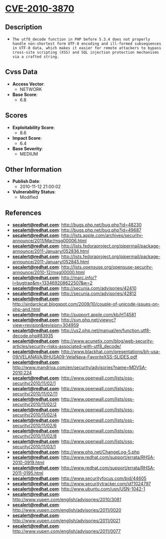 
# [CVE-2010-3870](https://cve.mitre.org/cgi-bin/cvename.cgi?name=CVE-2010-3870)

## Description

- `The utf8_decode function in PHP before 5.3.4 does not properly handle non-shortest form UTF-8 encoding and ill-formed subsequences in UTF-8 data, which makes it easier for remote attackers to bypass cross-site scripting (XSS) and SQL injection protection mechanisms via a crafted string.`

## Cvss Data

- **Access Vector**:
  - NETWORK
- **Base Score**:
  - 6.8

## Scores

- **Exploitability Score**:
  - 8.6
- **Impact Score**:
  - 6.4
- **Base Severity**:
  - MEDIUM

## Other Information

- **Publish Date**:
  - 2010-11-12 21:00:02
- **Vulnerability Status**:
  - Modified

## References

- **secalert@redhat.com**: http://bugs.php.net/bug.php?id=48230
- **secalert@redhat.com**: http://bugs.php.net/bug.php?id=49687
- **secalert@redhat.com**: http://lists.apple.com/archives/security-announce/2011/Mar/msg00006.html
- **secalert@redhat.com**: http://lists.fedoraproject.org/pipermail/package-announce/2011-January/052836.html
- **secalert@redhat.com**: http://lists.fedoraproject.org/pipermail/package-announce/2011-January/052845.html
- **secalert@redhat.com**: http://lists.opensuse.org/opensuse-security-announce/2010-12/msg00000.html
- **secalert@redhat.com**: http://marc.info/?l=bugtraq&m=133469208622507&w=2
- **secalert@redhat.com**: http://secunia.com/advisories/42410
- **secalert@redhat.com**: http://secunia.com/advisories/42812
- **secalert@redhat.com**: http://sirdarckcat.blogspot.com/2009/10/couple-of-unicode-issues-on-php-and.html
- **secalert@redhat.com**: http://support.apple.com/kb/HT4581
- **secalert@redhat.com**: http://svn.php.net/viewvc?view=revision&revision=304959
- **secalert@redhat.com**: http://us2.php.net/manual/en/function.utf8-decode.php#83935
- **secalert@redhat.com**: http://www.acunetix.com/blog/web-security-articles/security-risks-associated-with-utf8_decode/
- **secalert@redhat.com**: http://www.blackhat.com/presentations/bh-usa-09/VELANAVA/BHUSA09-VelaNava-FavoriteXSS-SLIDES.pdf
- **secalert@redhat.com**: http://www.mandriva.com/en/security/advisories?name=MDVSA-2010:224
- **secalert@redhat.com**: http://www.openwall.com/lists/oss-security/2010/11/02/1
- **secalert@redhat.com**: http://www.openwall.com/lists/oss-security/2010/11/02/11
- **secalert@redhat.com**: http://www.openwall.com/lists/oss-security/2010/11/02/2
- **secalert@redhat.com**: http://www.openwall.com/lists/oss-security/2010/11/02/4
- **secalert@redhat.com**: http://www.openwall.com/lists/oss-security/2010/11/02/6
- **secalert@redhat.com**: http://www.openwall.com/lists/oss-security/2010/11/02/8
- **secalert@redhat.com**: http://www.openwall.com/lists/oss-security/2010/11/03/1
- **secalert@redhat.com**: http://www.php.net/ChangeLog-5.php
- **secalert@redhat.com**: http://www.redhat.com/support/errata/RHSA-2010-0919.html
- **secalert@redhat.com**: http://www.redhat.com/support/errata/RHSA-2011-0195.html
- **secalert@redhat.com**: http://www.securityfocus.com/bid/44605
- **secalert@redhat.com**: http://www.securitytracker.com/id?1024797
- **secalert@redhat.com**: http://www.ubuntu.com/usn/USN-1042-1
- **secalert@redhat.com**: http://www.vupen.com/english/advisories/2010/3081
- **secalert@redhat.com**: http://www.vupen.com/english/advisories/2011/0020
- **secalert@redhat.com**: http://www.vupen.com/english/advisories/2011/0021
- **secalert@redhat.com**: http://www.vupen.com/english/advisories/2011/0077
